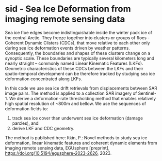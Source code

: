# sid - Sea Ice Deformation from imaging remote sensing data
Sea ice floe edges become indistinguishable inside the winter pack ice of the central Arctic. 
They freeze together into clusters or groups of floes - Coherent Dynamic Clisters (CDCs), that move relative to each other only during sea ice deformation events driven by weather patterns.
Consequently, the boundaries and shapes of these clusters change on a synoptic scale. 
These boundaries are typically several kilometers long and nearly straight – commonly named Linear Kinematic Features (LKFs).
Geometric characteristics of these CDCs between the LKFs and their spatio-temporal development can be therefore tracked by studying sea ice deformation concentrated along LKFs.

In this code we use sea ice drift retrievals from displacements between SAR image pairs. The method is applied to a collection SAR imagery of Sentinel-1.
We derive a deformation-rate thresholding method that enables relatively high spatial resolution of  ~800m and bellow.
We use the sequences of deformation fields to: 
1) track sea ice cover than underwent sea ice deformation (damage parcles), and 
2) derive LKF and CDC geometry.

The method is published here: 
Itkin, P.: Novel methods to study sea ice deformation, linear kinematic features and coherent dynamic elements from imaging remote sensing data, EGUsphere [preprint], https://doi.org/10.5194/egusphere-2023-2626, 2023. 
